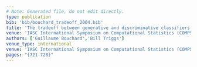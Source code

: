 ```yaml
---
# Note: Generated file, do not edit directly.
type: publication
bib: 'bib/bouchard_tradeoff_2004.bib'
title: 'The tradeoff between generative and discriminative classifiers'
venue: 'IASC International Symposium on Computational Statistics (COMPSTAT) ,pp. 721-728'
authors: ['Guillaume Bouchard','Bill Triggs']
venue_type: international
venue: 'IASC International Symposium on Computational Statistics (COMPSTAT)'
pages: "{721-728}"
---
```

